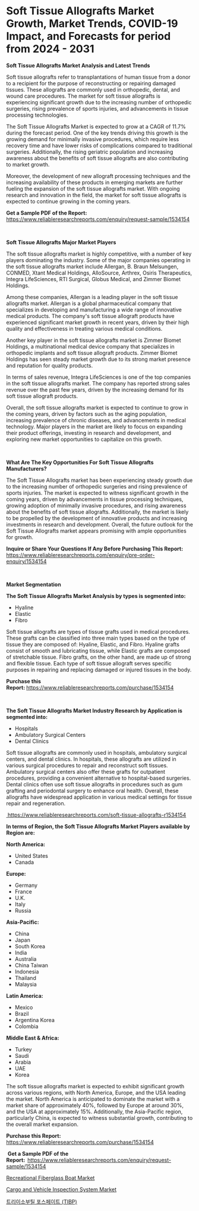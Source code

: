<p><h1>Soft Tissue Allografts Market Growth, Market Trends, COVID-19 Impact, and Forecasts for period from 2024 - 2031</h1></p><p><strong>Soft Tissue Allografts Market Analysis and Latest Trends</strong></p>
<p><p>Soft tissue allografts refer to transplantations of human tissue from a donor to a recipient for the purpose of reconstructing or repairing damaged tissues. These allografts are commonly used in orthopedic, dental, and wound care procedures. The market for soft tissue allografts is experiencing significant growth due to the increasing number of orthopedic surgeries, rising prevalence of sports injuries, and advancements in tissue processing technologies.</p><p>The Soft Tissue Allografts Market is expected to grow at a CAGR of 11.7% during the forecast period. One of the key trends driving this growth is the growing demand for minimally invasive procedures, which require less recovery time and have lower risks of complications compared to traditional surgeries. Additionally, the rising geriatric population and increasing awareness about the benefits of soft tissue allografts are also contributing to market growth.</p><p>Moreover, the development of new allograft processing techniques and the increasing availability of these products in emerging markets are further fueling the expansion of the soft tissue allografts market. With ongoing research and innovation in the field, the market for soft tissue allografts is expected to continue growing in the coming years.</p></p>
<p><strong>Get a Sample PDF of the Report:&nbsp;</strong> <a href="https://www.reliableresearchreports.com/enquiry/request-sample/1534154">https://www.reliableresearchreports.com/enquiry/request-sample/1534154</a></p>
<p>&nbsp;</p>
<p><strong>Soft Tissue Allografts Major Market Players</strong></p>
<p><p>The soft tissue allografts market is highly competitive, with a number of key players dominating the industry. Some of the major companies operating in the soft tissue allografts market include Allergan, B. Braun Melsungen, CONMED, Xtant Medical Holdings, AlloSource, Arthrex, Osiris Therapeutics, Integra LifeSciences, RTI Surgical, Globus Medical, and Zimmer Biomet Holdings.</p><p>Among these companies, Allergan is a leading player in the soft tissue allografts market. Allergan is a global pharmaceutical company that specializes in developing and manufacturing a wide range of innovative medical products. The company's soft tissue allograft products have experienced significant market growth in recent years, driven by their high quality and effectiveness in treating various medical conditions.</p><p>Another key player in the soft tissue allografts market is Zimmer Biomet Holdings, a multinational medical device company that specializes in orthopedic implants and soft tissue allograft products. Zimmer Biomet Holdings has seen steady market growth due to its strong market presence and reputation for quality products.</p><p>In terms of sales revenue, Integra LifeSciences is one of the top companies in the soft tissue allografts market. The company has reported strong sales revenue over the past few years, driven by the increasing demand for its soft tissue allograft products.</p><p>Overall, the soft tissue allografts market is expected to continue to grow in the coming years, driven by factors such as the aging population, increasing prevalence of chronic diseases, and advancements in medical technology. Major players in the market are likely to focus on expanding their product offerings, investing in research and development, and exploring new market opportunities to capitalize on this growth.</p></p>
<p>&nbsp;</p>
<p><strong>What Are The Key Opportunities For Soft Tissue Allografts Manufacturers?</strong></p>
<p><p>The Soft Tissue Allografts market has been experiencing steady growth due to the increasing number of orthopedic surgeries and rising prevalence of sports injuries. The market is expected to witness significant growth in the coming years, driven by advancements in tissue processing techniques, growing adoption of minimally invasive procedures, and rising awareness about the benefits of soft tissue allografts. Additionally, the market is likely to be propelled by the development of innovative products and increasing investments in research and development. Overall, the future outlook for the Soft Tissue Allografts market appears promising with ample opportunities for growth.</p></p>
<p><strong>Inquire or Share Your Questions If Any Before Purchasing This Report:</strong> <a href="https://www.reliableresearchreports.com/enquiry/pre-order-enquiry/1534154">https://www.reliableresearchreports.com/enquiry/pre-order-enquiry/1534154</a></p>
<p>&nbsp;</p>
<p><strong>Market Segmentation</strong></p>
<p><strong>The Soft Tissue Allografts Market Analysis by types is segmented into:</strong></p>
<p><ul><li>Hyaline</li><li>Elastic</li><li>Fibro</li></ul></p>
<p><p>Soft tissue allografts are types of tissue grafts used in medical procedures. These grafts can be classified into three main types based on the type of tissue they are composed of: Hyaline, Elastic, and Fibro. Hyaline grafts consist of smooth and lubricating tissue, while Elastic grafts are composed of stretchable tissue. Fibro grafts, on the other hand, are made up of strong and flexible tissue. Each type of soft tissue allograft serves specific purposes in repairing and replacing damaged or injured tissues in the body.</p></p>
<p><strong>Purchase this Report:&nbsp;</strong><a href="https://www.reliableresearchreports.com/purchase/1534154">https://www.reliableresearchreports.com/purchase/1534154</a></p>
<p>&nbsp;</p>
<p><strong>The Soft Tissue Allografts Market Industry Research by Application is segmented into:</strong></p>
<p><ul><li>Hospitals</li><li>Ambulatory Surgical Centers</li><li>Dental Clinics</li></ul></p>
<p><p>Soft tissue allografts are commonly used in hospitals, ambulatory surgical centers, and dental clinics. In hospitals, these allografts are utilized in various surgical procedures to repair and reconstruct soft tissues. Ambulatory surgical centers also offer these grafts for outpatient procedures, providing a convenient alternative to hospital-based surgeries. Dental clinics often use soft tissue allografts in procedures such as gum grafting and periodontal surgery to enhance oral health. Overall, these allografts have widespread application in various medical settings for tissue repair and regeneration.</p></p>
<p><a href="https://www.reliableresearchreports.com/soft-tissue-allografts-r1534154">&nbsp;https://www.reliableresearchreports.com/soft-tissue-allografts-r1534154</a></p>
<p><strong>In terms of Region, the Soft Tissue Allografts Market Players available by Region are:</strong></p>
<p>
    <p> <strong> North America: </strong>
        <ul>
            <li>United States</li>
            <li>Canada</li>
        </ul>
        </p> 
    <p> <strong> Europe: </strong>
        <ul>
            <li>Germany</li>
            <li>France</li>
            <li>U.K.</li>
            <li>Italy</li>
            <li>Russia</li>
        </ul>
        </p> 
    <p> <strong> Asia-Pacific: </strong>
        <ul>
            <li>China</li>
            <li>Japan</li>
            <li>South Korea</li>
            <li>India</li>
            <li>Australia</li>
            <li>China Taiwan</li>
            <li>Indonesia</li>
            <li>Thailand</li>
            <li>Malaysia</li>
        </ul>
        </p> 
    <p> <strong> Latin America: </strong>
        <ul>
            <li>Mexico</li>
            <li>Brazil</li>
            <li>Argentina Korea</li>
            <li>Colombia</li>
        </ul>
        </p> 
    <p> <strong> Middle East & Africa: </strong>
        <ul>
            <li>Turkey</li>
            <li>Saudi</li>
            <li>Arabia</li>
            <li>UAE</li>
            <li>Korea</li>
        </ul>
    </p>
    </p>
<p><p>The soft tissue allografts market is expected to exhibit significant growth across various regions, with North America, Europe, and the USA leading the market. North America is anticipated to dominate the market with a market share of approximately 40%, followed by Europe at around 30%, and the USA at approximately 15%. Additionally, the Asia-Pacific region, particularly China, is expected to witness substantial growth, contributing to the overall market expansion.</p></p>
<p><strong>Purchase this Report: </strong><a href="https://www.reliableresearchreports.com/purchase/1534154">https://www.reliableresearchreports.com/purchase/1534154</a></p>
<p>&nbsp;<strong>Get a Sample PDF of the Report:&nbsp;&nbsp;</strong><a href="https://www.reliableresearchreports.com/enquiry/request-sample/1534154">https://www.reliableresearchreports.com/enquiry/request-sample/1534154</a></p>
<p><strong></strong></p>
<p><p><a href="https://github.com/rakibtthstu9900/Market-Research-Report-List-1/blob/main/recreational-fiberglass-boat-market.md">Recreational Fiberglass Boat Market</a></p><p><a href="https://github.com/ernidarwin455/Market-Research-Report-List-1/blob/main/cargo-and-vehicle-inspection-system-market.md">Cargo and Vehicle Inspection System Market</a></p><p><a href="https://github.com/tukangkrupk/Market-Research-Report-List-1/blob/main/7048634180910.md">트리이소부틸 포스페이트 (TIBP)</a></p></p>